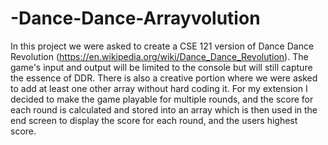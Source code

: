 # -Dance-Dance-Arrayvolution
In this project we were asked to create a CSE 121 version of Dance Dance Revolution (https://en.wikipedia.org/wiki/Dance_Dance_Revolution).
The game's input and output will be limited to the console but will still capture the essence of DDR.
There is also a creative portion where we were asked to add at least one other array without hard coding it. For my extension I decided to make the game playable for multiple rounds, 
and the score for each round is calculated and stored into an array which is then used in the end screen to display the score for each round, and the users highest score.
